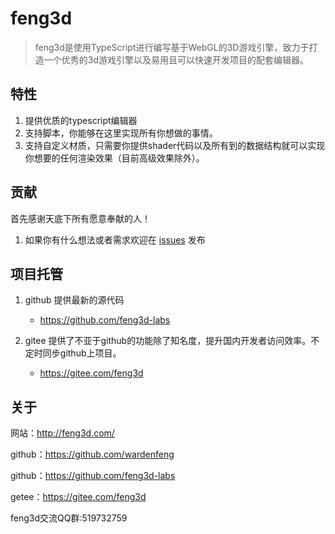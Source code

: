 # feng3d

> feng3d是使用TypeScript进行编写基于WebGL的3D游戏引擎，致力于打造一个优秀的3d游戏引擎以及易用且可以快速开发项目的配套编辑器。

## 特性

1. 提供优质的typescript编辑器
1. 支持脚本，你能够在这里实现所有你想做的事情。
1. 支持自定义材质，只需要你提供shader代码以及所有到的数据结构就可以实现你想要的任何渲染效果（目前高级效果除外）。

## 贡献

首先感谢天底下所有愿意奉献的人！
1. 如果你有什么想法或者需求欢迎在 [issues](https://github.com/feng3d-labs/feng3d/issues) 发布

## 项目托管
1. github 提供最新的源代码
    * https://github.com/feng3d-labs
    
1. gitee 提供了不亚于github的功能除了知名度，提升国内开发者访问效率。不定时同步github上项目。
    * https://gitee.com/feng3d

## 关于

网站：http://feng3d.com/

github：https://github.com/wardenfeng

github：https://github.com/feng3d-labs

getee：https://gitee.com/feng3d

feng3d交流QQ群:519732759